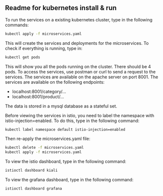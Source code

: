 ## Readme for kubernetes install & run

To run the services on a existing kubernetes cluster, type in the following commands:

```bash
kubectl apply -f microservices.yaml
```

This will create the services and deployments for the microservices. To check if everything is running, type in:

```bash
kubectl get pods
```

This will show you all the pods running on the cluster. There should be 4 pods.
To access the services, use postman or curl to send a request to the services. The services are available on the apache server on port 8001. The services are available on the following endpoints:

- localhost:8001/category/...
- localhost:8001/product/...

The data is stored in a mysql database as a stateful set.

Before viewing the services in istio, you need to label the namespace with istio-injection=enabled. To do this, type in the following command:

```bash
kubectl label namespace default istio-injection=enabled
```

Then re-apply the microservices.yaml file:

```bash
kubectl delete -f microservices.yaml
kubectl apply -f microservices.yaml
```

To view the istio dashboard, type in the following command:

```bash
istioctl dashboard kiali
```

To view the grafana dashboard, type in the following command:

```bash
istioctl dashboard grafana
```
